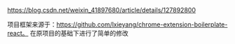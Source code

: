 https://blog.csdn.net/weixin_41897680/article/details/127892800

项目框架来源于：https://github.com/lxieyang/chrome-extension-boilerplate-react。
在原项目的基础下进行了简单的修改
